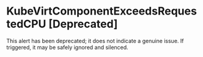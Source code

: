 # KubeVirtComponentExceedsRequestedCPU [Deprecated]
<!-- Edited by apinnick, Nov 2022-->

This alert has been deprecated; it does not indicate a genuine issue. If
triggered, it may be safely ignored and silenced.
